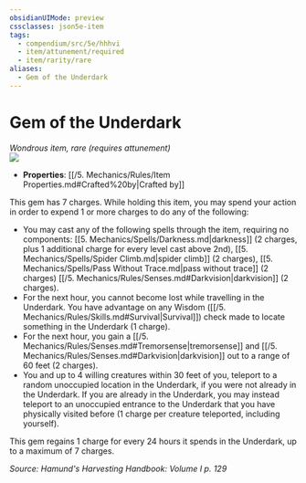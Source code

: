 ```yaml
---
obsidianUIMode: preview
cssclasses: json5e-item
tags:
  - compendium/src/5e/hhhvi
  - item/attunement/required
  - item/rarity/rare
aliases:
  - Gem of the Underdark
---
```

# Gem of the Underdark
*Wondrous item, rare (requires attunement)*  
![](https://raw.githubusercontent.com/TheGiddyLimit/homebrew/master/_img/HHH/HHHVI/GemoftheUnderdark.webp#right)  

- **Properties**: [[/5. Mechanics/Rules/Item Properties.md#Crafted%20by\|Crafted by]]

This gem has 7 charges. While holding this item, you may spend your action in order to expend 1 or more charges to do any of the following:

- You may cast any of the following spells through the item, requiring no components: [[5. Mechanics/Spells/Darkness.md\|darkness]] (2 charges, plus 1 additional charge for every level cast above 2nd), [[5. Mechanics/Spells/Spider Climb.md\|spider climb]] (2 charges), [[5. Mechanics/Spells/Pass Without Trace.md\|pass without trace]] (2 charges) [[/5. Mechanics/Rules/Senses.md#Darkvision\|darkvision]] (2 charges).  
- For the next hour, you cannot become lost while travelling in the Underdark. You have advantage on any Wisdom ([[/5. Mechanics/Rules/Skills.md#Survival\|Survival]]) check made to locate something in the Underdark (1 charge).  
- For the next hour, you gain a [[/5. Mechanics/Rules/Senses.md#Tremorsense\|tremorsense]] and [[/5. Mechanics/Rules/Senses.md#Darkvision\|darkvision]] out to a range of 60 feet (2 charges).  
- You and up to 4 willing creatures within 30 feet of you, teleport to a random unoccupied location in the Underdark, if you were not already in the Underdark. If you are already in the Underdark, you may instead teleport to an unoccupied entrance to the Underdark that you have physically visited before (1 charge per creature teleported, including yourself).  

This gem regains 1 charge for every 24 hours it spends in the Underdark, up to a maximum of 7 charges.

*Source: Hamund's Harvesting Handbook: Volume I p. 129*
